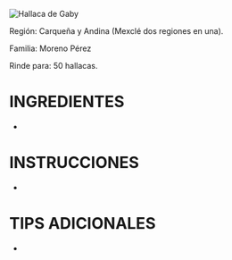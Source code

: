 ![Hallaca de Gaby](/assets/img/hallaca_caraqueña_morenoperez.jpg) 

Región:
Carqueña y Andina (Mexclé dos regiones en una).

Familia: 
Moreno Pérez

<!-- TODO: Tengo que copiar la receta que tengo en el libro, año 2021 -->

Rinde para:
50 hallacas.



# INGREDIENTES

* 
<!-- Incluir nombre de ingredientes en tu zona, puede que estés en otra parte del mundo y quieres compartir esta receta a un amigo allí -->

# INSTRUCCIONES

* 
<!---Procedimiento, bailan mientras las hacen? pueden agregar tips divertidos o tradiciones de la familia-->
<!-- Ejemplo, mi tocaya creó este playlist de música para hacer hallacas y está genial https://open.spotify.com/playlist/60MGfsYjBwopyZAloCH8hP?si=c72c030b4581401c -->

# TIPS ADICIONALES
* 

<!---¿Que tu prima hace qué? Mucha gente tiene rituales o trucos adicionales, puede ser que en tu familia extendida tengan la clave para la hallaca perfecta o la manera más fácil de abrir una hallaca para servirla-->